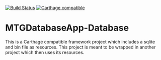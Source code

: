[![Build Status](https://travis-ci.org/MTGDatabaseApp-Database.svg?branch=master)](https://travis-ci.org/MTGDatabaseApp-Database)
[![Carthage compatible](https://img.shields.io/badge/Carthage-compatible-4BC51D.svg?style=flat)](https://github.com/Carthage/Carthage)

# MTGDatabaseApp-Database
This is a Carthage compatible framework project which includes a sqlite and bin file as resources. This project is meant to be wrapped in another project which then uses its resources.
